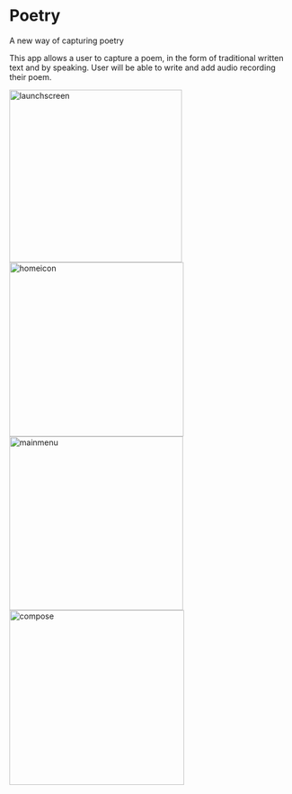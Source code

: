 # Poetry
A new way of capturing poetry

This app allows a user to capture a poem, in the form of traditional written text and by speaking. 
User will be able to write and add audio recording their poem.


<img width="307" alt="launchscreen" src="https://cloud.githubusercontent.com/assets/18543570/15742447/40fee0c4-28bf-11e6-981a-e83717d09e31.png">

<img width="310" alt="homeicon" src="https://cloud.githubusercontent.com/assets/18543570/15742482/74ef2a88-28bf-11e6-9779-05ded4a147d6.png">

<img width="309" alt="mainmenu" src="https://cloud.githubusercontent.com/assets/18543570/15742491/897ed5ac-28bf-11e6-9b24-ada5612af03b.png">

<img width="311" alt="compose" src="https://cloud.githubusercontent.com/assets/18543570/15742497/8f87a71c-28bf-11e6-9208-b2a7daed9534.png">




